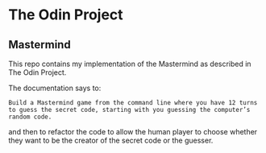 # The Odin Project
## Mastermind

This repo contains my implementation of the Mastermind as described in The Odin Project.

The documentation says to: 

  ```Build a Mastermind game from the command line where you have 12 turns to guess the secret code, starting with you guessing the computer’s random code.```
  
and then to refactor the code to allow the human player to choose whether they want to be the creator of the secret code or the guesser.
